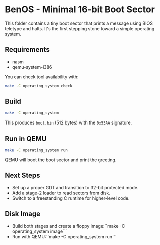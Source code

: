 # BenOS - Minimal 16-bit Boot Sector

This folder contains a tiny boot sector that prints a message using BIOS teletype and halts. It's the first stepping stone toward a simple operating system.

## Requirements
- nasm
- qemu-system-i386

You can check tool availability with:

```bash
make -C operating_system check
```

## Build

```bash
make -C operating_system
```

This produces `boot.bin` (512 bytes) with the `0x55AA` signature.

## Run in QEMU

```bash
make -C operating_system run
```

QEMU will boot the boot sector and print the greeting.

## Next Steps
- Set up a proper GDT and transition to 32-bit protected mode.
- Add a stage-2 loader to read sectors from disk.
- Switch to a freestanding C runtime for higher-level code.

## Disk Image

- Build both stages and create a floppy image:``make -C operating_system image```
- Run with QEMU:``make -C operating_system run```
